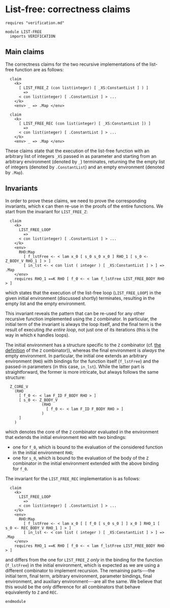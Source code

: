 # List-free: correctness claims

```k
requires "verification.md"

module LIST-FREE
  imports VERIFICATION
```

## Main claims

The correctness claims for the two recursive implementations of the list-free
function are as follows:

```k
  claim
    <k>
      [ LIST_FREE_Z (con list(integer) [ _XS:ConstantList ] ) ]
        =>
      < con list(integer) [ .ConstantList ] > ...
    </k>
    <env> _ => .Map </env>

  claim
    <k>
      [ LIST_FREE_REC (con list(integer) [ _XS:ConstantList ]) ]
        =>
      < con list(integer) [ .ConstantList ] > ...
    </k>
    <env> _ => .Map </env>
```

These claims state that the execution of the list-free function with
an arbitrary list of integers `_XS` passed in as parameter and starting
from an arbitrary environment (denoted by `_`) terminates, returning the
the empty list of integers (denoted by `.ConstantList`) and an empty
environment (denoted by `.Map`).

## Invariants

In order to prove these claims, we need to prove the corresponding
invariants, which `K` can then re-use in the proofs of the entire
functions. We start from the invariant for `LIST_FREE_Z`:

```k
  claim
    <k>
      LIST_FREE_LOOP
        =>
      < con list(integer) [ .ConstantList ] > ...
    </k>
    <env>
      RHO:Map
        [ f_lstFree <- < lam x_0 [ s_0 s_0 x_0 ] RHO_1 [ s_0 <- Z_BODY_V RHO_1 ] > ]
        [ in_lst <- < con list ( integer ) [ _XS:ConstantList ] > ] => .Map
    </env>
    requires RHO_1 ==K RHO [ f_0 <- < lam f_lstFree LIST_FREE_BODY RHO > ]
```

which states that the execution of the list-free loop
(`LIST_FREE_LOOP`) in the given initial environment (discussed shortly)
terminates, resulting in the empty list and the empty environment.

This invariant reveals the pattern that can be re-used for any other recursive
function implemented using the `Z` combinator. In particular, the initial term
of the invariant is always the loop itself, and the final term is the result of
executing *the entire loop*, not just one of its iterations (this is the way in
which `K` handles loops).

The initial environment has a structure specific to the `Z` combinator
(cf. [the definition](verification.md/#recursive-combinators)
of the `Z` combinator)), whereas the final environment is *always* the
empty environment. In particular, the initial one extends an arbitrary
environment (`RHO`) with bindings for the function itself
(`f_lstFree`) and the passed-in parameters (in this case, `in_lst`).
While the latter part is straightforward, the former is more intricate, but always
follows the same structure:

```
  Z_CORE_V
    (RHO
      [ f_0 <- < lam F_ID F_BODY RHO > ]
      [ s_0 <- Z_BODY_V
                (RHO
                  [ f_0 <- < lam F_ID F_BODY RHO > ]
                )
      ]
    )
```

which denotes the core of the `Z` combinator evaluated in the environment
that extends the initial environment `RHO` with two bindings:
- one for `f_0`, which is bound to the evaluation of the considered function
  in the initial environment `RHO`;
- one for `s_0`, which is bound to the evaluation of the body of the `Z` combinator
  in the initial environment extended with the above binding for `f_0`.

The invariant for the `LIST_FREE_REC` implementation is as follows:

```k
  claim
    <k>
      LIST_FREE_LOOP
        =>
      < con list(integer) [ .ConstantList ] > ...
    </k>
    <env>
      RHO:Map
        [ f_lstFree <- < lam x_0 [ [ f_0 [ s_0 s_0 ] ] x_0 ] RHO_1 [ s_0 <- REC_BODY_V RHO_1 ] > ]
        [ in_lst <- < con list ( integer ) [ _XS:ConstantList ] > ] => .Map
    </env>
    requires RHO_1 ==K RHO [ f_0 <- < lam f_lstFree LIST_FREE_BODY RHO > ]
```

and differs from the one for `LIST_FREE_Z` *only* in the binding
for the function (`f_lstFree`) in the initial environment, which is expected
as we are using a different combinator to implement recursion. The remaining
parts---the initial term, final term, arbitrary environment, parameter bindings,
final environment, and auxiliary environment---are all the same. We believe
that this would be the only difference for all combinators that behave
equivalently to `Z` and `REC`.

```k
endmodule
```